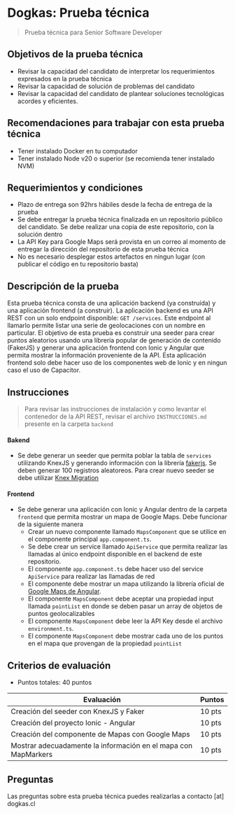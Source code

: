 # Dogkas: Prueba técnica
> Prueba técnica para Senior Software Developer

## Objetivos de la prueba técnica
- Revisar la capacidad del candidato de interpretar los requerimientos expresados en la prueba técnica
- Revisar la capacidad de solución de problemas del candidato
- Revisar la capacidad del candidato de plantear soluciones tecnológicas acordes y eficientes.

## Recomendaciones para trabajar con esta prueba técnica
- Tener instalado Docker en tu computador
- Tener instalado Node v20 o superior (se recomienda tener instalado NVM)

## Requerimientos y condiciones
- Plazo de entrega son 92hrs hábiles desde la fecha de entrega de la prueba
- Se debe entregar la prueba técnica finalizada en un repositorio público del candidato. Se debe realizar una copia de este repositorio, con la solución dentro
- La API Key para Google Maps será provista en un correo al momento de entregar la dirección del repositorio de esta prueba técnica
- No es necesario desplegar estos artefactos en ningun lugar (con publicar el código en tu repositorio basta)

## Descripción de la prueba
Esta prueba técnica consta de una aplicación backend (ya construída) y una aplicación frontend (a construir).
La aplicación backend es una API REST con un solo endpoint disponible: `GET /services`. Este endpoint al llamarlo permite listar una serie de geolocaciones con un nombre en particular.
El objetivo de esta prueba es construir una seeder para crear puntos aleatorios usando una librería popular de generación de contenido (FakerJS) y generar una aplicación frontend con Ionic y Angular que permita mostrar la información proveniente de la API. Esta aplicación frontend solo debe hacer uso de los componentes web de Ionic y en ningun caso el uso de Capacitor.

## Instrucciones
> Para revisar las instrucciones de instalación y como levantar el contenedor de la API REST, revisar el archivo `INSTRUCCIONES.md` presente en la carpeta `backend`
#### Bakend
- Se debe generar un seeder que permita poblar la tabla de `services` utilizando KnexJS y generando información con la librería [fakerjs](https://fakerjs.dev/). Se deben generar 100 registros aleatoreos. Para crear nuevo seeder se debe utilizar [Knex Migration](https://knexjs.org/guide/migrations.html#seed-files)

#### Frontend
- Se debe generar una aplicación con Ionic y Angular dentro de la carpeta `frontend` que permita mostrar un mapa de Google Maps. Debe funcionar de la siguiente manera
    - Crear un nuevo componente llamado `MapsComponent` que se utilice en el componente principal `app.component.ts`.
    - Se debe crear un service llamado `ApiService` que permita realizar las llamadas al único endpoint disponible en el backend de este repositorio.
    - El componente `app.component.ts` debe hacer uso del service `ApiService` para realizar las llamadas de red
    - El componente debe mostrar un mapa utilizando la librería oficial de [Google Maps de Angular](https://www.npmjs.com/package/@angular/google-maps).
    - El componente `MapsComponent` debe aceptar una propiedad input llamada `pointList` en donde se deben pasar un array de objetos de puntos geolocalizables
    - El componente `MapsComponent` debe leer la API Key desde el archivo `environment.ts`.
    - El componente `MapsComponent` debe mostrar cada uno de los puntos en el mapa que provengan de la propiedad `pointList`

## Criterios de evaluación
- Puntos totales: 40 puntos

| Evaluación                                                       | Puntos |
|------------------------------------------------------------------|--------|
| Creación del seeder con KnexJS y Faker                           | 10 pts |
| Creación del proyecto Ionic - Angular                            | 10 pts |
| Creación del componente de Mapas con Google Maps                 | 10 pts |
| Mostrar adecuadamente la información en el mapa con MapMarkers   | 10 pts |

## Preguntas
Las preguntas sobre esta prueba técnica puedes realizarlas a contacto [at] dogkas.cl